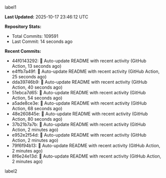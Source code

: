 
label1 
<!-- ACTIVITY_START -->
**Last Updated:** 2025-10-17 23:46:12 UTC

**Repository Stats:**
- Total Commits: 109591
- Last Commit: 14 seconds ago

**Recent Commits:**
- 44f0143292: 🤖 Auto-update README with recent activity (GitHub Action, 13 seconds ago)
- e4ffb7a49f: 🤖 Auto-update README with recent activity (GitHub Action, 25 seconds ago)
- dda39746b9: 🤖 Auto-update README with recent activity (GitHub Action, 40 seconds ago)
- 51ebca7d65: 🤖 Auto-update README with recent activity (GitHub Action, 54 seconds ago)
- a5ade8ce3e: 🤖 Auto-update README with recent activity (GitHub Action, 68 seconds ago)
- 48e260845e: 🤖 Auto-update README with recent activity (GitHub Action, 80 seconds ago)
- 37b21b7a7b: 🤖 Auto-update README with recent activity (GitHub Action, 2 minutes ago)
- e952e2f54d: 🤖 Auto-update README with recent activity (GitHub Action, 2 minutes ago)
- 79f6f94b13: 🤖 Auto-update README with recent activity (GitHub Action, 2 minutes ago)
- 8f6e24e13d: 🤖 Auto-update README with recent activity (GitHub Action, 2 minutes ago)
<!-- ACTIVITY_END -->

label2
